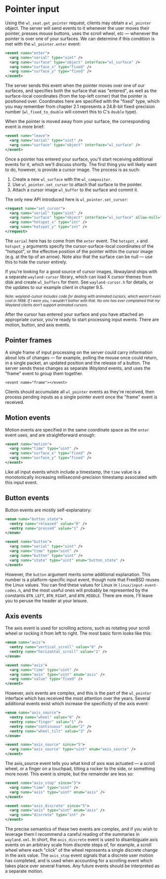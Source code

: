 # Pointer input

Using the `wl_seat.get_pointer` request, clients may obtain a `wl_pointer`
object. The server will send events to it whenever the user moves their pointer,
presses mouse buttons, uses the scroll wheel, etc &mdash; whenever the pointer
is over one of your surfaces. We can determine if this condition is met with the
`wl_pointer.enter` event:

```xml
<event name="enter">
  <arg name="serial" type="uint" />
  <arg name="surface" type="object" interface="wl_surface" />
  <arg name="surface_x" type="fixed" />
  <arg name="surface_y" type="fixed" />
</event>
```

The server sends this event when the pointer moves over one of our surfaces, and
specifies both the surface that was "entered", as well as the surface-local
coordinates (from the top-left corner) that the pointer is positioned over.
Coordinates here are specified with the "fixed" type, which you may remember
from chapter 2.1 represents a 24.8-bit fixed-precision number
(`wl_fixed_to_double` will convert this to C's `double` type).

When the pointer is moved away from your surface, the corresponding event is
more brief:

```xml
<event name="leave">
  <arg name="serial" type="uint" />
  <arg name="surface" type="object" interface="wl_surface" />
</event>
```

Once a pointer has entered your surface, you'll start receiving additional
events for it, which we'll discuss shortly. The first thing you will likely want
to do, however, is provide a cursor image. The process is as such:

1. Create a new `wl_surface` with the `wl_compositor`.
2. Use `wl_pointer.set_cursor` to attach that surface to the pointer.
3. Attach a cursor image `wl_buffer` to the surface and commit it.

The only new API introduced here is `wl_pointer.set_cursor`:

```xml
<request name="set_cursor">
  <arg name="serial" type="uint" />
  <arg name="surface" type="object" interface="wl_surface" allow-null="true" />
  <arg name="hotspot_x" type="int" />
  <arg name="hotspot_y" type="int" />
</request>
```

The `serial` here has to come from the `enter` event. The `hotspot_x` and
`hotspot_y` arguments specify the cursor-surface-local coordinates of the
"hotspot", or the effective position of the pointer within the cursor image
(e.g. at the tip of an arrow). Note also that the surface can be null &mdash;
use this to hide the cursor entirely.

If you're looking for a good source of cursor images, libwayland ships with a
separate `wayland-cursor` library, which can load X cursor themes from disk and
create `wl_buffers` for them. See `wayland-cursor.h` for details, or the updates
to our example client in chapter 9.5.

<small>
  <em>
    Note: wayland-cursor includes code for dealing with animated cursors, which
    weren't even cool in 1998. If I were you, I wouldn't bother with that.  No
    one has ever complained that my Wayland clients don't support animated
    cursors.
  </em>
</small>

After the cursor has entered your surface and you have attached an appropriate
cursor, you're ready to start processing input events. There are motion, button,
and axis events.

## Pointer frames

A single frame of input processing on the server could carry information about
lots of changes &mdash; for example, polling the mouse once could return, in a
single packet, an updated position and the release of a button. The server sends
these changes as separate *Wayland* events, and uses the "frame" event to group
them together.

```
<event name="frame"></event>
```

Clients should accumulate all `wl_pointer` events as they're received, then
process pending inputs as a single pointer event once the "frame" event is
received.

## Motion events

Motion events are specified in the same coordinate space as the `enter` event
uses, and are straightforward enough:

```xml
<event name="motion">
  <arg name="time" type="uint" />
  <arg name="surface_x" type="fixed" />
  <arg name="surface_y" type="fixed" />
</event>
```

Like all input events which include a timestamp, the `time` value is a
monotonically increasing millisecond-precision timestamp associated with this
input event.

## Button events

Button events are mostly self-explanatory:

```xml
<enum name="button_state">
  <entry name="released" value="0" />
  <entry name="pressed" value="1" />
</enum>

<event name="button">
  <arg name="serial" type="uint" />
  <arg name="time" type="uint" />
  <arg name="button" type="uint" />
  <arg name="state" type="uint" enum="button_state" />
</event>
```

However, the `button` argument merits some additional explanation. This number
is a platform-specific input event, though note that FreeBSD reuses the Linux
values. You can find these values for Linux in `linux/input-event-codes.h`, and
the most useful ones will probably be represented by the constants `BTN_LEFT`,
`BTN_RIGHT`, and `BTN_MIDDLE`. There are more, I'll leave you to peruse the
header at your leisure.

## Axis events

The axis event is used for scrolling actions, such as rotating your scroll wheel
or rocking it from left to right. The most basic form looks like this:

```xml
<enum name="axis">
  <entry name="vertical_scroll" value="0" />
  <entry name="horizontal_scroll" value="1" />
</enum>

<event name="axis">
  <arg name="time" type="uint" />
  <arg name="axis" type="uint" enum="axis" />
  <arg name="value" type="fixed" />
</event>
```

However, axis events are complex, and this is the part of the `wl_pointer`
interface which has received the most attention over the years. Several
additional events exist which increase the specificity of the axis event:

```xml
<enum name="axis_source">
  <entry name="wheel" value="0" />
  <entry name="finger" value="1" />
  <entry name="continuous" value="2" />
  <entry name="wheel_tilt" value="3" />
</enum>

<event name="axis_source" since="5">
  <arg name="axis_source" type="uint" enum="axis_source" />
</event>
```

The axis_source event tells you what kind of axis was actuated &mdash; a scroll 
wheel, or a finger on a touchpad, tilting a rocker to the side, or something 
more novel. This event is simple, but the remainder are less so:

```xml
<event name="axis_stop" since="5">
  <arg name="time" type="uint" />
  <arg name="axis" type="uint" enum="axis" />
</event>

<event name="axis_discrete" since="5">
  <arg name="axis" type="uint" enum="axis" />
  <arg name="discrete" type="int" />
</event>
```

The precise semantics of these two events are complex, and if you wish to
leverage them I recommend a careful reading of the summaries in `wayland.xml`.
In short, the `axis_discrete` event is used to disambiguate axis events on an
arbitrary scale from discrete steps of, for example, a scroll wheel where each
"click" of the wheel represents a single discrete change in the axis value.  The
`axis_stop` event signals that a discrete user motion has completed, and is used
when accounting for a scrolling event which takes place over several frames. Any
future events should be interpreted as a separate motion.
